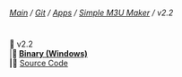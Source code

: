 ﻿###### [Main](https://pikakid98.github.io) / [Git](https://git-pikakid98.github.io) / [Apps](https://git-pikakid98.github.io/apps) / [Simple M3U Maker](https://git-pikakid98.github.io/apps/simple-m3u-maker) / v2.2
<h1></h1>

📂 v2.2
\
|____📄 [Binary (Windows)](https://github.com/Git-Pikakid98/simple-m3u-maker/releases/download/v2.2/Simple.M3U.Maker.v2.2.7z)
\
|____📄 [Source Code](https://github.com/Git-Pikakid98/simple-m3u-maker/archive/refs/tags/v2.2.zip)
